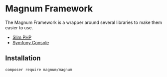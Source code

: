# Magnum Framework

The Magnum Framework is a wrapper around several libraries to make them easier to use.

* [Slim PHP](https://www.slimphp.com) 
* [Symfony Console](https://github.com/symfony/console)

## Installation

`composer require magnum/magnum`
